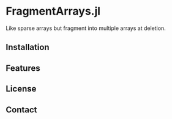 # FragmentArrays.jl

Like sparse arrays but fragment into multiple arrays at deletion.

## Installation

## Features

## License

## Contact